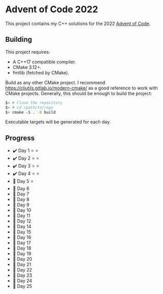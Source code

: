 # Advent of Code 2022

This project contains my C++ solutions for the 2022 [Advent of Code](https://adventofcode.com/2022).

## Building

This project requires:

* A C++17 compatible compiler.
* CMake 3.12+.
* fmtlib (fetched by CMake).

Build as any other CMake project. I recommend https://cliutils.gitlab.io/modern-cmake/ as a good reference to work with CMake projects. Generally, this should be enough to build the project:

```bash
$> # Clone the repository
$> # cd /path/to/repo
$> cmake -S . -B build
```

Executable targets will be generated for each day.

## Progress

* :heavy_check_mark: Day 1 :star: :star:
* :heavy_check_mark: Day 2 :star: :star:
* :heavy_check_mark: Day 3 :star: :star:
* :heavy_check_mark: Day 4 :star: :star:
* :black_square_button: Day 5 :star:
* :black_square_button: Day 6
* :black_square_button: Day 7
* :black_square_button: Day 8
* :black_square_button: Day 9
* :black_square_button: Day 10
* :black_square_button: Day 11
* :black_square_button: Day 12
* :black_square_button: Day 14
* :black_square_button: Day 15
* :black_square_button: Day 16
* :black_square_button: Day 17
* :black_square_button: Day 18
* :black_square_button: Day 19
* :black_square_button: Day 20
* :black_square_button: Day 21
* :black_square_button: Day 22
* :black_square_button: Day 23
* :black_square_button: Day 24
* :black_square_button: Day 25



